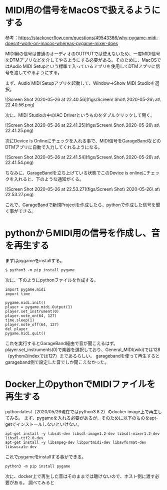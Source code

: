 # MIDI用の信号をMacOSで扱えるようにする
参考：https://stackoverflow.com/questions/49543366/why-pygame-midi-doesnt-work-on-macos-whereas-pygame-mixer-does

MIDI用の信号は普通のオーディオのOUTPUTでは使えないため、一度MIDI信号をDTMアプリなどを介してやるようにする必要がある。そのために、MacOSではAudio MIDI Setupという標準で入っているアプリを使用してDTMアプリに信号を渡してやるようにする。

まず、Audio MIDI Setupアプリを起動して、Window→Show MIDI Studioを選択。

![Screen Shot 2020-05-26 at 22.40.56](figs/Screen\ Shot\ 2020-05-26\ at\ 22.40.56.png)

次に、MIDI Studioの中のIAC Driverというものをダブルクリックして開く。

![Screen Shot 2020-05-26 at 22.41.25](figs/Screen\ Shot\ 2020-05-26\ at\ 22.41.25.png)

次にDevice is Onlineにチェックを入れる事で、MIDI信号をGarageBandなどのDTMアプリに自動で入力してくれるようになる。

![Screen Shot 2020-05-26 at 22.41.54](figs/Screen\ Shot\ 2020-05-26\ at\ 22.41.54.png)

ちなみに、GarageBandを立ち上げている状態でこのDevice is onlineにチェックを入れると、下のような通知がくる。

![Screen Shot 2020-05-26 at 22.53.27](figs/Screen\ Shot\ 2020-05-26\ at\ 22.53.27.png)

これで、GarageBandで新規Projectを作成したら、pythonで作成した信号を聞く事ができる。

# pythonからMIDI用の信号を作成し、音を再生する
まずはpygameをinstallする。

```
$ python3 -m pip install pygame
```
次に、下のようにpythonファイルを作成する。

```
import pygame.midi
import time

pygame.midi.init()
player = pygame.midi.Output(1)
player.set_instrument(0)
player.note_on(64, 127)
time.sleep(1)
player.note_off(64, 127)
del player
pygame.midi.quit()
```
これを実行するとGarageBand経由で音が聞こえるはず。
player.set_instruments(0)で楽器を選択しており、General_MIDI(wiki)では128（pythonのindexでは127）まであるらしい。
garagebandを使って再生するとgarageband側で設定した音でしか聞こえなかった。

# Docker上のpythonでMIDIファイルを再生する

python:latest（2020/05/26現在ではpython3.8.2）のdocker image上で再生してみる。
まず、pygameを入れる必要があるが、そのために以下のものをapt-getでインストールしないといけない。
```
apt-get install -y libsdl-dev libsdl-image1.2-dev libsdl-mixer1.2-dev libsdl-ttf2.0-dev
apt-get install -y libsmpeg-dev libportmidi-dev libavformat-dev libswscale-dev
```
これでpygameをinstallする事ができる。
```
python3 -m pip install pygame
```
次に、docker上で再生した音はそのままでは聴けないので、ホスト側に渡す必要がある。
調べてみると
